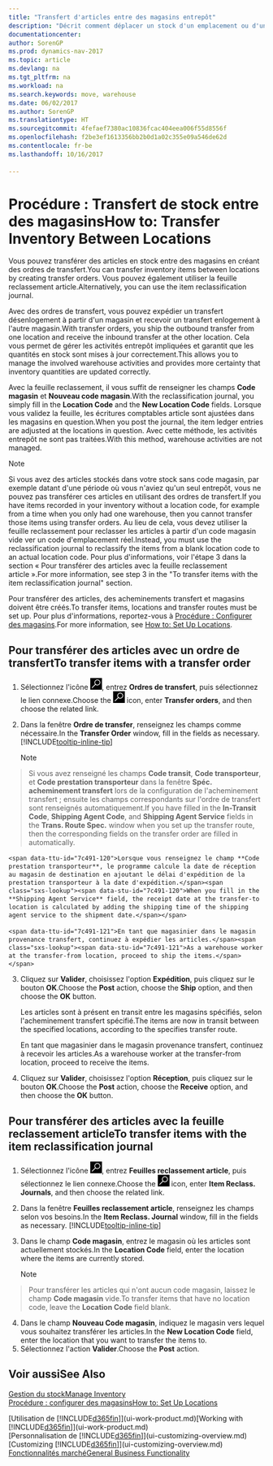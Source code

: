 ```yaml
---
title: "Transfert d'articles entre des magasins entrepôt"
description: "Décrit comment déplacer un stock d'un emplacement ou d'un entrepôt à un autre soit avec la feuille reclassement soit à l'aide des ordres de transfert."
documentationcenter: 
author: SorenGP
ms.prod: dynamics-nav-2017
ms.topic: article
ms.devlang: na
ms.tgt_pltfrm: na
ms.workload: na
ms.search.keywords: move, warehouse
ms.date: 06/02/2017
ms.author: SorenGP
ms.translationtype: HT
ms.sourcegitcommit: 4fefaef7380ac10836fcac404eea006f55d8556f
ms.openlocfilehash: f2be3ef1613356bb2b0d1a02c355e09a546de62d
ms.contentlocale: fr-be
ms.lasthandoff: 10/16/2017

---
```

# <a name="how-to-transfer-inventory-between-locations"></a><span data-ttu-id="7c491-103">Procédure : Transfert de stock entre des magasins</span><span class="sxs-lookup"><span data-stu-id="7c491-103">How to: Transfer Inventory Between Locations</span></span>
<span data-ttu-id="7c491-104">Vous pouvez transférer des articles en stock entre des magasins en créant des ordres de transfert.</span><span class="sxs-lookup"><span data-stu-id="7c491-104">You can transfer inventory items between locations by creating transfer orders.</span></span> <span data-ttu-id="7c491-105">Vous pouvez également utiliser la feuille reclassement article.</span><span class="sxs-lookup"><span data-stu-id="7c491-105">Alternatively, you can use the item reclassification journal.</span></span>

<span data-ttu-id="7c491-106">Avec des ordres de transfert, vous pouvez expédier un transfert désenlogement à partir d'un magasin et recevoir un transfert enlogement à l'autre magasin.</span><span class="sxs-lookup"><span data-stu-id="7c491-106">With transfer orders, you ship the outbound transfer from one location and receive the inbound transfer at the other location.</span></span> <span data-ttu-id="7c491-107">Cela vous permet de gérer les activités entrepôt impliquées et garantit que les quantités en stock sont mises à jour correctement.</span><span class="sxs-lookup"><span data-stu-id="7c491-107">This allows you to manage the involved warehouse activities and provides more certainty that inventory quantities are updated correctly.</span></span>

<span data-ttu-id="7c491-108">Avec la feuille reclassement, il vous suffit de renseigner les champs **Code magasin** et **Nouveau code magasin**.</span><span class="sxs-lookup"><span data-stu-id="7c491-108">With the reclassification journal, you simply fill in the **Location Code** and the **New Location Code** fields.</span></span> <span data-ttu-id="7c491-109">Lorsque vous validez la feuille, les écritures comptables article sont ajustées dans les magasins en question.</span><span class="sxs-lookup"><span data-stu-id="7c491-109">When you post the journal, the item ledger entries are adjusted at the locations in question.</span></span> <span data-ttu-id="7c491-110">Avec cette méthode, les activités entrepôt ne sont pas traitées.</span><span class="sxs-lookup"><span data-stu-id="7c491-110">With this method, warehouse activities are not managed.</span></span>

> [!NOTE]  
>   <span data-ttu-id="7c491-111">Si vous avez des articles stockés dans votre stock sans code magasin, par exemple datant d'une période où vous n'aviez qu'un seul entrepôt, vous ne pouvez pas transférer ces articles en utilisant des ordres de transfert.</span><span class="sxs-lookup"><span data-stu-id="7c491-111">If you have items recorded in your inventory without a location code, for example from a time when you only had one warehouse, then you cannot transfer those items using transfer orders.</span></span> <span data-ttu-id="7c491-112">Au lieu de cela, vous devez utiliser la feuille reclassement pour reclasser les articles à partir d'un code magasin vide ver un code d'emplacement réel.</span><span class="sxs-lookup"><span data-stu-id="7c491-112">Instead, you must use the reclassification journal to reclassify the items from a blank location code to an actual location code.</span></span>  <span data-ttu-id="7c491-113">Pour plus d'informations, voir l'étape 3 dans la section « Pour transférer des articles avec la feuille reclassement article ».</span><span class="sxs-lookup"><span data-stu-id="7c491-113">For more information, see step 3 in the "To transfer items with the item reclassification journal" section.</span></span>

<span data-ttu-id="7c491-114">Pour transférer des articles, des acheminements transfert et magasins doivent être créés.</span><span class="sxs-lookup"><span data-stu-id="7c491-114">To transfer items, locations and transfer routes must be set up.</span></span> <span data-ttu-id="7c491-115">Pour plus d'informations, reportez-vous à [Procédure : Configurer des magasins](inventory-how-setup-locations.md).</span><span class="sxs-lookup"><span data-stu-id="7c491-115">For more information, see [How to: Set Up Locations](inventory-how-setup-locations.md).</span></span>

## <a name="to-transfer-items-with-a-transfer-order"></a><span data-ttu-id="7c491-116">Pour transférer des articles avec un ordre de transfert</span><span class="sxs-lookup"><span data-stu-id="7c491-116">To transfer items with a transfer order</span></span>
1. <span data-ttu-id="7c491-117">Sélectionnez l'icône ![Page ou état pour la recherche](media/ui-search/search_small.png "Page ou état pour la recherche"), entrez **Ordres de transfert**, puis sélectionnez le lien connexe.</span><span class="sxs-lookup"><span data-stu-id="7c491-117">Choose the ![Search for Page or Report](media/ui-search/search_small.png "Search for Page or Report icon") icon, enter **Transfer orders**, and then choose the related link.</span></span>
2. <span data-ttu-id="7c491-118">Dans la fenêtre **Ordre de transfer**, renseignez les champs comme nécessaire.</span><span class="sxs-lookup"><span data-stu-id="7c491-118">In the **Transfer Order** window, fill in the fields as necessary.</span></span> [!INCLUDE[tooltip-inline-tip](includes/tooltip-inline-tip_md.md)]

    > [!NOTE]  
>   <span data-ttu-id="7c491-119">Si vous avez renseigné les champs **Code transit**, **Code transporteur**, et **Code prestation transporteur** dans la fenêtre **Spéc. acheminement transfert** lors de la configuration de l'acheminement transfert ; ensuite les champs correspondants sur l'ordre de transfert sont renseignés automatiquement.</span><span class="sxs-lookup"><span data-stu-id="7c491-119">If you have filled in the **In-Transit Code**, **Shipping Agent Code**, and **Shipping Agent Service** fields in the **Trans. Route Spec.** window when you set up the transfer route, then the corresponding fields on the transfer order are filled in automatically.</span></span>

    <span data-ttu-id="7c491-120">Lorsque vous renseignez le champ **Code prestation transporteur**, le programme calcule la date de réception au magasin de destination en ajoutant le délai d'expédition de la prestation transporteur à la date d'expédition.</span><span class="sxs-lookup"><span data-stu-id="7c491-120">When you fill in the **Shipping Agent Service** field, the receipt date at the transfer-to location is calculated by adding the shipping time of the shipping agent service to the shipment date.</span></span>

    <span data-ttu-id="7c491-121">En tant que magasinier dans le magasin provenance transfert, continuez à expédier les articles.</span><span class="sxs-lookup"><span data-stu-id="7c491-121">As a warehouse worker at the transfer-from location, proceed to ship the items.</span></span>
3. <span data-ttu-id="7c491-122">Cliquez sur **Valider**, choisissez l'option **Expédition**, puis cliquez sur le bouton **OK**.</span><span class="sxs-lookup"><span data-stu-id="7c491-122">Choose the **Post** action, choose the **Ship** option, and then choose the **OK** button.</span></span>

    <span data-ttu-id="7c491-123">Les articles sont à présent en transit entre les magasins spécifiés, selon l'acheminement transfert spécifié.</span><span class="sxs-lookup"><span data-stu-id="7c491-123">The items are now in transit between the specified locations, according to the specifies transfer route.</span></span>

    <span data-ttu-id="7c491-124">En tant que magasinier dans le magasin provenance transfert, continuez à recevoir les articles.</span><span class="sxs-lookup"><span data-stu-id="7c491-124">As a warehouse worker at the transfer-from location, proceed to receive the items.</span></span>
4. <span data-ttu-id="7c491-125">Cliquez sur **Valider**, choisissez l'option **Réception**, puis cliquez sur le bouton **OK**.</span><span class="sxs-lookup"><span data-stu-id="7c491-125">Choose the **Post** action, choose the **Receive** option, and then choose the **OK** button.</span></span>

## <a name="to-transfer-items-with-the-item-reclassification-journal"></a><span data-ttu-id="7c491-126">Pour transférer des articles avec la feuille reclassement article</span><span class="sxs-lookup"><span data-stu-id="7c491-126">To transfer items with the item reclassification journal</span></span>
1. <span data-ttu-id="7c491-127">Sélectionnez l'icône ![Page ou état pour la recherche](media/ui-search/search_small.png "Page ou état pour la recherche"), entrez **Feuilles reclassement article**, puis sélectionnez le lien connexe.</span><span class="sxs-lookup"><span data-stu-id="7c491-127">Choose the ![Search for Page or Report](media/ui-search/search_small.png "Search for Page or Report icon") icon, enter **Item Reclass. Journals**, and then choose the related link.</span></span>
2. <span data-ttu-id="7c491-128">Dans la fenêtre **Feuilles reclassement article**, renseignez les champs selon vos besoins.</span><span class="sxs-lookup"><span data-stu-id="7c491-128">In the **Item Reclass. Journal** window, fill in the fields as necessary.</span></span> [!INCLUDE[tooltip-inline-tip](includes/tooltip-inline-tip_md.md)]
3. <span data-ttu-id="7c491-129">Dans le champ **Code magasin**, entrez le magasin où les articles sont actuellement stockés.</span><span class="sxs-lookup"><span data-stu-id="7c491-129">In the **Location Code** field, enter the location where the items are currently stored.</span></span>

    > [!NOTE]  
>   <span data-ttu-id="7c491-130">Pour transférer les articles qui n'ont aucun code magasin, laissez le champ **Code magasin** vide.</span><span class="sxs-lookup"><span data-stu-id="7c491-130">To transfer items that have no location code, leave the **Location Code** field blank.</span></span>
4. <span data-ttu-id="7c491-131">Dans le champ **Nouveau Code magasin**, indiquez le magasin vers lequel vous souhaitez transférer les articles.</span><span class="sxs-lookup"><span data-stu-id="7c491-131">In the **New Location Code** field, enter the location that you want to transfer the items to.</span></span>
5. <span data-ttu-id="7c491-132">Sélectionnez l'action **Valider**.</span><span class="sxs-lookup"><span data-stu-id="7c491-132">Choose the **Post** action.</span></span>

## <a name="see-also"></a><span data-ttu-id="7c491-133">Voir aussi</span><span class="sxs-lookup"><span data-stu-id="7c491-133">See Also</span></span>
[<span data-ttu-id="7c491-134">Gestion du stock</span><span class="sxs-lookup"><span data-stu-id="7c491-134">Manage Inventory</span></span>](inventory-manage-inventory.md)  
[<span data-ttu-id="7c491-135">Procédure : configurer des magasins</span><span class="sxs-lookup"><span data-stu-id="7c491-135">How to: Set Up Locations</span></span>](inventory-how-setup-locations.md)  

<span data-ttu-id="7c491-136">[Utilisation de [!INCLUDE[d365fin](includes/d365fin_md.md)]](ui-work-product.md)</span><span class="sxs-lookup"><span data-stu-id="7c491-136">[Working with [!INCLUDE[d365fin](includes/d365fin_md.md)]](ui-work-product.md)</span></span>  
<span data-ttu-id="7c491-137">[Personnalisation de [!INCLUDE[d365fin](includes/d365fin_md.md)]](ui-customizing-overview.md)</span><span class="sxs-lookup"><span data-stu-id="7c491-137">[Customizing [!INCLUDE[d365fin](includes/d365fin_md.md)]](ui-customizing-overview.md)</span></span>  
[<span data-ttu-id="7c491-138">Fonctionnalités marché</span><span class="sxs-lookup"><span data-stu-id="7c491-138">General Business Functionality</span></span>](ui-across-business-areas.md)

##

